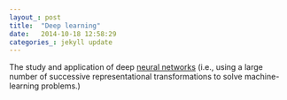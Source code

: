 ```yaml
---
layout_: post
title:  "Deep learning"
date:   2014-10-18 12:58:29
categories_: jekyll update
---
```

The study and application of deep [neural networks](/glossary/neural-network.html) (i.e., using a large number of successive representational transformations to solve machine-learning problems.)